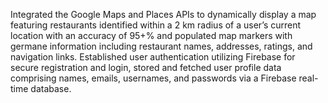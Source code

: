 Integrated the Google Maps and Places APIs to dynamically display a map featuring restaurants identified within a
2 km radius of a user’s current location with an accuracy of 95+% and populated map markers with germane
information including restaurant names, addresses, ratings, and navigation links.
Established user authentication utilizing Firebase for secure registration and login, stored and fetched user profile
data comprising names, emails, usernames, and passwords via a Firebase real-time database.
